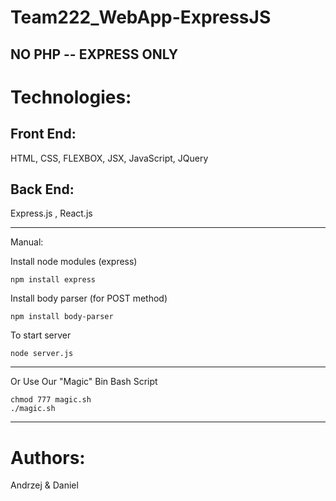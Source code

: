 # Team222_WebApp-ExpressJS

## NO PHP --  EXPRESS ONLY ##

# Technologies:
## Front End:

HTML, CSS, FLEXBOX, JSX, JavaScript, JQuery

## Back End: 
Express.js , React.js

_____________________________________________________________________________________


Manual:

Install node modules (express)
```
npm install express
 ```
 
Install body parser (for POST method)
 ``` 
npm install body-parser
 ```
 To start server
  ``` 
node server.js
 ```
 __________
 
 Or Use Our "Magic" Bin Bash Script
 
  ```#!/Bin/Bash
chmod 777 magic.sh
./magic.sh

  ```
 
 ___________________________________________________________________________

# Authors:

Andrzej & Daniel

